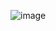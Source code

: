 ![image](https://github.com/donatto22/Social-Links-Profile/assets/68967448/d01aa524-713c-49ba-be57-6090703222fd)
